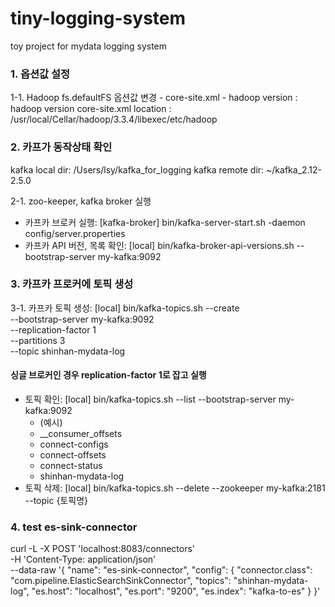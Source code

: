 # tiny-logging-system
toy project for mydata logging system

### 1. 옵션값 설정
1-1. Hadoop fs.defaultFS 옵션값 변경
    - core-site.xml
    - 
    hadoop version : hadoop version
    core-site.xml location : /usr/local/Cellar/hadoop/3.3.4/libexec/etc/hadoop


### 2. 카프가 동작상태 확인
kafka local dir: /Users/lsy/kafka_for_logging
kafka remote dir: ~/kafka_2.12-2.5.0

2-1.  zoo-keeper, kafka broker 실행
- 카프카 브로커 실행: [kafka-broker] bin/kafka-server-start.sh -daemon config/server.properties
- 카프카 API 버전, 목록 확인: [local] bin/kafka-broker-api-versions.sh --bootstrap-server my-kafka:9092


### 3. 카프카 프로커에 토픽 생성

3-1. 카프카 토픽 생성: [local]
bin/kafka-topics.sh --create \
--bootstrap-server my-kafka:9092 \
--replication-factor 1 \
--partitions 3 \
--topic shinhan-mydata-log

#### 싱글 브로커인 경우 replication-factor 1로 잡고 실행
- 토픽 확인: [local] bin/kafka-topics.sh --list --bootstrap-server my-kafka:9092
    - (예시)
    - __consumer_offsets
    - connect-configs
    - connect-offsets
    - connect-status
    - shinhan-mydata-log
- 토픽 삭제: [local] bin/kafka-topics.sh --delete --zookeeper my-kafka:2181 --topic {토픽명}


### 4. test es-sink-connector

curl -L -X POST 'localhost:8083/connectors' \
-H 'Content-Type: application/json' \
--data-raw '{
    "name": "es-sink-connector",
    "config": {
        "connector.class": "com.pipeline.ElasticSearchSinkConnector",
        "topics": "shinhan-mydata-log",
        "es.host": "localhost",
        "es.port": "9200",
        "es.index": "kafka-to-es"
    }
}'
